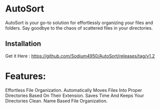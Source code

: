 # AutoSort

AutoSort is your go-to solution for effortlessly organizing your files and folders. Say goodbye to the chaos of scattered files in your directories.


## Installation
Get it Here : https://github.com/Sodium4950/AutoSort/releases/tag/v1.2

# Features:
  Effortless File Organization.
  Automatically Moves Files Into Proper Directories Based On Their Extension.
  Saves Time And Keeps Your Directories Clean.
  Name Based File Organization.
